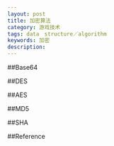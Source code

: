```yaml
---
layout: post
title: 加密算法
category: 游戏技术
tags: data　structure／algorithm
keywords: 加密
description: 
---
```


##Base64

##DES


##AES

##MD5

##SHA

##Reference


